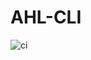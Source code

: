 # AHL-CLI

![ci](https://github.com/tutur17449/ahl-cli/actions/workflows/github-actions.yml/badge.svg)
